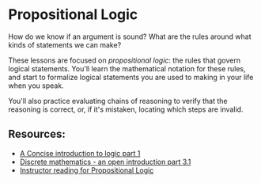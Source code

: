 # Propositional Logic

How do we know if an argument is sound? What are the rules around what kinds of statements we can make?

These lessons are focused on _propositional logic_: the rules that govern logical statements. You'll learn the mathematical notation for these rules, and start to formalize logical statements you are used to making in your life when you speak.

You'll also practice evaluating chains of reasoning to verify that the reasoning is correct, or, if it's mistaken, locating which steps are invalid.

## Resources:
- [A Concise introduction to logic part 1](https://open.umn.edu/opentextbooks/textbooks/452)
- [Discrete mathematics - an open introduction part 3.1](http://discrete.openmathbooks.org/dmoi3/sec_propositional.html)
- [Instructor reading for Propositional Logic](https://www.wolframcloud.com/obj/scamach2/Published/Propositional%20Logic.nb)
